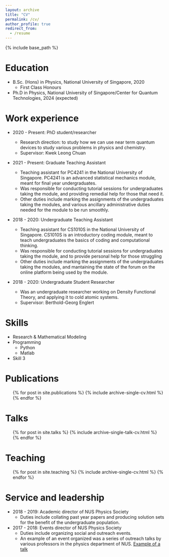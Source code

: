 ```yaml
---
layout: archive
title: "CV"
permalink: /cv/
author_profile: true
redirect_from:
  - /resume
---
```


{% include base_path %}

Education
======
* B.Sc. (Hons) in Physics, National University of Singapore, 2020 
  * First Class Honours
* Ph.D in Physics, National University of Singapore/Center for Quantum Technologies, 2024 (expected)

Work experience
======
* 2020 - Present: PhD student/researcher
  * Research direction: to study how we can use near term quantum devices to study various problems in physics and chemistry.
  * Supervisor: Kwek Leong Chuan

* 2021 - Present: Graduate Teaching Assistant
  * Teaching assistant for PC4241 in the National University of Singapore. PC4241 is an advanced statistical mechanics module, meant for final year undergraduates.
  * Was responsible for conducting tutorial sessions for undergraduates taking the module, and providing remedial help for those that need it.
  * Other duties include marking the assignments of the undergraduates taking the modules, and various ancillary administrative duties needed for the module to be run smoothly.

* 2018 - 2020: Undergraduate Teaching Assistant
  * Teaching assistant for CS1010S in the National University of Singapore. CS1010S is an introductory coding module, meant to teach undergraduates the basics of coding and computational thinking.
  * Was responsible for conducting tutorial sessions for undergraduates taking the module, and to provide personal help for those struggling
  * Other duties include marking the assignments of the undergraduates taking the modules, and mantaining the state of the forum on the online platform being used by the module.

* 2018 - 2020: Undergraduate Student Researcher
  * Was an undergraduate researcher working on Density Functional Theory, and applying it to cold atomic systems.
  * Supervisor: Berthold-Georg Englert
  
Skills
======
* Research & Mathematical Modeling
* Programming
  * Python
  * Matlab
* Skill 3

Publications
======
  <ul>{% for post in site.publications %}
    {% include archive-single-cv.html %}
  {% endfor %}</ul>
  
Talks
======
  <ul>{% for post in site.talks %}
    {% include archive-single-talk-cv.html %}
  {% endfor %}</ul>
  
Teaching
======
  <ul>{% for post in site.teaching %}
    {% include archive-single-cv.html %}
  {% endfor %}</ul>
  
Service and leadership
======
* 2018 - 2019: Academic director of NUS Physics Society
  * Duties include collating past year papers and producing solution sets for the benefit of the undergraduate population.
* 2017 - 2018: Events director of NUS Physics Society
  * Duties include organizing social and outreach events.
  * An example of an event organized was a series of outreach talks by various professors in the physics department of NUS. [Example of a talk](https://www.youtube.com/watch?v=e_UnaD_u1MU)
